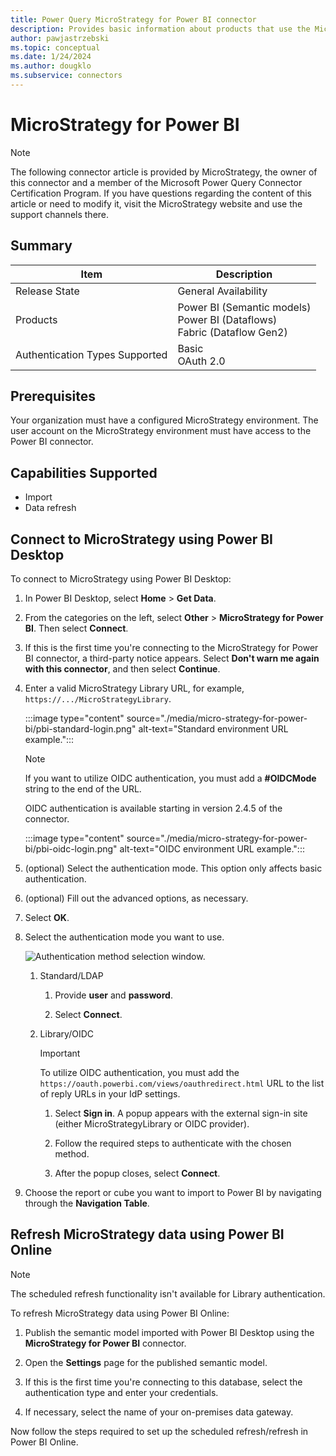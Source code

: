 ```yaml
---
title: Power Query MicroStrategy for Power BI connector
description: Provides basic information about products that use the MicroStrategy for Power BI connector, supported authentication types, prerequisites, and connection instructions.
author: pawjastrzebski
ms.topic: conceptual
ms.date: 1/24/2024
ms.author: dougklo
ms.subservice: connectors
---
```


# MicroStrategy for Power BI

> [!NOTE]
>The following connector article is provided by MicroStrategy, the owner of this connector and a member of the Microsoft Power Query Connector Certification Program. If you have questions regarding the content of this article or need to modify it, visit the MicroStrategy website and use the support channels there.

## Summary

| Item | Description |
| ---- | ----------- |
| Release State | General Availability |
| Products | Power BI (Semantic models)<br/>Power BI (Dataflows)<br/>Fabric (Dataflow Gen2) |
| Authentication Types Supported | Basic<br />OAuth 2.0 |

## Prerequisites

Your organization must have a configured MicroStrategy environment. The user account on the MicroStrategy environment must have access to the Power BI connector.

## Capabilities Supported

* Import
* Data refresh

## Connect to MicroStrategy using Power BI Desktop

To connect to MicroStrategy using Power BI Desktop:

1. In Power BI Desktop, select **Home** > **Get Data**.

2. From the categories on the left, select **Other** > **MicroStrategy for Power BI**. Then select **Connect**.

3. If this is the first time you're connecting to the MicroStrategy for Power BI connector, a third-party notice appears. Select **Don't warn me again with this connector**, and then select **Continue**.

4. Enter a valid MicroStrategy Library URL, for example, `https://.../MicroStrategyLibrary`.

   :::image type="content" source="./media/micro-strategy-for-power-bi/pbi-standard-login.png" alt-text="Standard environment URL example.":::

   > [!NOTE]
   >If you want to utilize OIDC authentication, you must add a **#OIDCMode** string to the end of the URL.
   >
   >OIDC authentication is available starting in version 2.4.5 of the connector.

   :::image type="content" source="./media/micro-strategy-for-power-bi/pbi-oidc-login.png" alt-text="OIDC environment URL example.":::

5. (optional) Select the authentication mode. This option only affects basic authentication.

6. (optional) Fill out the advanced options, as necessary.

7. Select **OK**.

8. Select the authentication mode you want to use.

   ![Authentication method selection window.](./media/micro-strategy-for-power-bi/pbi-login-screen-2.png)

   1. Standard/LDAP

      1. Provide **user** and **password**.

      2. Select **Connect**.

   2. Library/OIDC

      > [!IMPORTANT]
      >To utilize OIDC authentication, you must add the `https://oauth.powerbi.com/views/oauthredirect.html` URL to the list of reply URLs in your IdP settings.

      1. Select **Sign in**. A popup appears with the external sign-in site (either MicroStrategyLibrary or OIDC provider).

      2. Follow the required steps to authenticate with the chosen method.

      3. After the popup closes, select **Connect**.

9. Choose the report or cube you want to import to Power BI by navigating through the **Navigation Table**.

## Refresh MicroStrategy data using Power BI Online

> [!NOTE]
>The scheduled refresh functionality isn't available for Library authentication.

To refresh MicroStrategy data using Power BI Online:

1. Publish the semantic model imported with Power BI Desktop using the **MicroStrategy for Power BI** connector.

2. Open the **Settings** page for the published semantic model.

3. If this is the first time you're connecting to this database, select the authentication type and enter your credentials.

4. If necessary, select the name of your on-premises data gateway.

Now follow the steps required to set up the scheduled refresh/refresh in Power BI Online.
